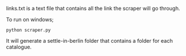 
links.txt is a text file that contains all the link the scraper will go through.

To run on windows;
```shell script
python scraper.py
```
It will generate a settle-in-berlin folder that contains a folder for each catalogue.